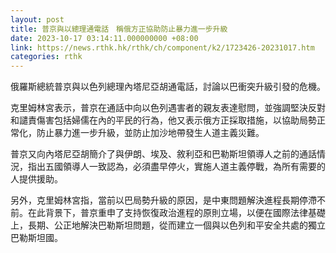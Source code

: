 ```yaml
---
layout: post
title: 普京與以總理通電話　稱俄方正協助防止暴力進一步升級
date: 2023-10-17 03:14:11.000000000 +08:00
link: https://news.rthk.hk/rthk/ch/component/k2/1723426-20231017.htm
categories: rthk
---
```


俄羅斯總統普京與以色列總理內塔尼亞胡通電話，討論以巴衝突升級引發的危機。

克里姆林宮表示，普京在通話中向以色列遇害者的親友表達慰問，並強調堅決反對和譴責傷害包括婦儒在內的平民的行為，他又表示俄方正採取措施，以協助局勢正常化，防止暴力進一步升級，並防止加沙地帶發生人道主義災難。

普京又向內塔尼亞胡簡介了與伊朗、埃及、敘利亞和巴勒斯坦領導人之前的通話情況，指出五國領導人一致認為，必須盡早停火，實施人道主義停戰，為所有需要的人提供援助。

另外，克里姆林宮指，當前以巴局勢升級的原因，是中東問題解決進程長期停滯不前。在此背景下，普京重申了支持恢復政治進程的原則立場，以便在國際法律基礎上，長期、公正地解決巴勒斯坦問題，從而建立一個與以色列和平安全共處的獨立巴勒斯坦國。
